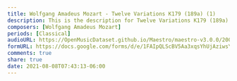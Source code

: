 ```yaml
---
title: Wolfgang Amadeus Mozart - Twelve Variations K179 (189a) (1)
description: This is the description for Twelve Variations K179 (189a) by Wolfgang Amadeus Mozart
composers: [Wolfgang Amadeus Mozart]
periods: [Classical]
audioURL: https://OpenMusicDataset.github.io/Maestro/maestro-v3.0.0/2004/MIDI-Unprocessed_XP_04_R1_2004_01-02_ORIG_MID--AUDIO_04_R1_2004_02_Track02_wav.midi
formURL: https://docs.google.com/forms/d/e/1FAIpQLScBV5Aa3xqsYhUjAziwsYewXRpAxjWaDbZf586Qs3Ki23mruQ/viewform
comments: true
share: true
date: 2021-08-08T07:43:13-06:00
---
```

